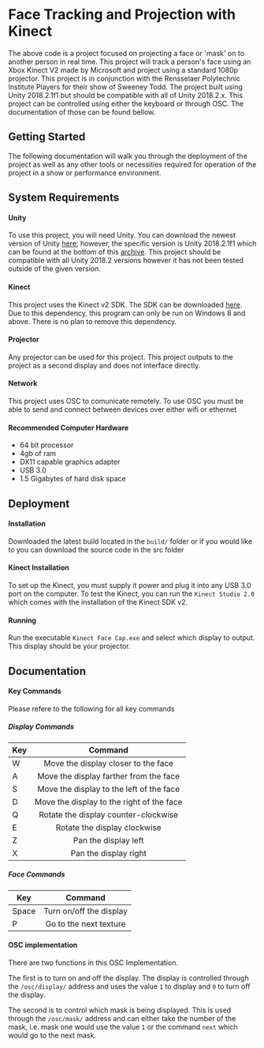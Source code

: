 # Face Tracking and Projection with Kinect

The above code is a project focused on projecting a face or 'mask' on to another person in real time. This project will track a person's face using an Xbox Kinect V2 made by Microsoft and project using a standard 1080p projector. This project is in conjunction with the Rensselaer Polytechnic Institute Players for their show of Sweeney Todd. The project built using Unity 2018.2.1f1 but should be compatible with all of Unity 2018.2.x. This project can be controlled using either the keyboard or through OSC. The documentation of those can be found bellow. 

## Getting Started

The following documentation will walk you through the deployment of the project as well as any other tools or necessities required for operation of the project in a show or performance environment.

## System Requirements
#### Unity
To use this project, you will need Unity. You can download the newest version of Unity [here](https://unity3d.com/get-unity/download); however, the specific version is Unity 2018.2.1f1 which can be found at the bottom of this [archive](https://unity3d.com/get-unity/download/archive).  This project should be compatible with all Unity 2018.2 versions however it has not been tested outside of the given version.

#### Kinect
This project uses the Kinect v2 SDK. The SDK can be downloaded [here](https://www.microsoft.com/en-us/download/details.aspx?id=44561). Due to this dependency, this program can only be run on Windows 8 and above. There is no plan to remove this dependency.

#### Projector
Any projector can be used for this project. This project outputs to the project as a second display and does not interface directly.

#### Network
This project uses OSC to comunicate remotely. To use OSC you must be able to send and connect between devices over either wifi or ethernet

#### Recommended Computer Hardware
* 64 bit processor
* 4gb of ram
* DX11 capable graphics adapter
* USB 3.0 
* 1.5 Gigabytes of hard disk space

## Deployment
#### Installation
Downloaded the latest build located in the `build/` folder or if you would like to you can download the source code in the src folder

#### Kinect Installation
To set up the Kinect, you must supply it power and plug it into any USB 3.0 port on the computer. To test the Kinect, you can run the `Kinect Studio 2.0` which comes with the installation of the  Kinect SDK v2.  

#### Running
Run the executable `Kinect Face Cap.exe` and select which display to output. This display should be your projector. 

## Documentation
#### Key Commands
Please refere to the following for all key commands
##### Display Commands
| Key           | Command      |
| ------------- |:-------------:|
| W      | Move the display closer to the face|
| A      |  Move the display farther from the face|
| S      | Move the display to the left of the face|
| D      | Move the display to the right of the face|
| Q      | Rotate the display counter-clockwise|
| E      | Rotate the display clockwise |
| Z      |  Pan the display left|
| X      |  Pan the display right|

##### Face Commands
| Key           | Command      |
| ------------- |:-------------:|
| Space     | Turn on/off the display|
| P      |  Go to the next texture|

#### OSC implementation
There are two functions in this OSC Implementation.

The first is to turn on and off the display. The display is controlled through the `/osc/display/` address and uses the value `1` to display and `0` to turn off the display.

The second is to control which mask is being displayed. This is used through the `/osc/mask/` address and can either take the number of the mask, i.e. mask one would use the value `1` or the command `next` which would go to the next mask.
